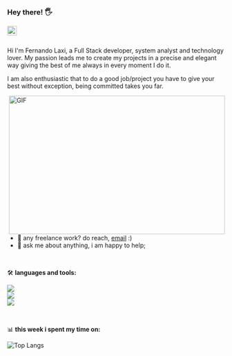 ### Hey there! 🖐️
<a href="https://www.linkedin.com/in/fer-laxi/">
  <img align="left" alt="Fernando Laxi LinkedIN" width="22px" src="https://svgshare.com/i/xp2.svg" />
</a>

<br />
<br />


Hi I'm Fernando Laxi, a Full Stack developer, system analyst and technology lover. My passion leads me to create my projects in a precise and elegant way giving the best of me always in every moment I do it. 

I am also enthusiastic that to do a good job/project you have to give your best without exception, being committed takes you far.


<img align="right" alt="GIF" src="https://media4.giphy.com/media/v1.Y2lkPTc5MGI3NjExY3FsMWZhb2RnejJoMmplajN6emtvemRva25nbjRkZDAwdzZoeHM2byZlcD12MV9pbnRlcm5hbF9naWZfYnlfaWQmY3Q9Zw/MRk8mMTnlNfMACrmNF/giphy.gif" width="500" height="320" />
  
- 💼 any freelance work? do reach, [email](mailto:fernandopegboard@gmail.com) :)
- 💬 ask me about anything, i am happy to help;
<br/>


🛠️ **languages and tools:**  

<p>
  <a href="https://skillicons.dev">
    <img src="https://skillicons.dev/icons?i=html,css,js,react,tailwind,nextjs," /><br/>
    <img src="https://skillicons.dev/icons?i=prisma,express,nodejs,postgres,mongodb,ts" /><br/>
    <img src="https://skillicons.dev/icons?i=,vite,redux,git,figma" /><br/>
  </a>
</p>
<br/>

📊 **this week i spent my time on:**
<!--START_SECTION:waka-->
![Top Langs](https://github-readme-stats.vercel.app/api/top-langs/?username=ferlaxi&layout=donut)

<!--END_SECTION:waka-->


